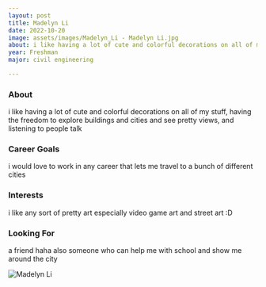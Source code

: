 ```yaml
---
layout: post
title: Madelyn Li 
date: 2022-10-20
image: assets/images/Madelyn_Li - Madelyn Li.jpg
about: i like having a lot of cute and colorful decorations on all of my stuff, having the freedom to explore buildings and cities and see pretty views, and listening to people talk
year: Freshman
major: civil engineering

---
```


### About

i like having a lot of cute and colorful decorations on all of my stuff, having the freedom to explore buildings and cities and see pretty views, and listening to people talk

### Career Goals

i would love to work in any career that lets me travel to a bunch of different cities

### Interests

i like any sort of pretty art especially video game art and street art :D

### Looking For

a friend haha also someone who can help me with school and show me around the city

<div class="text-center my-5">
    <img src="https://sase-drexel.github.io/mentorship-2021/assets/images/Madelyn_Li - Madelyn Li.jpg" alt="Madelyn Li" class="rounded post-img" />
</div>

